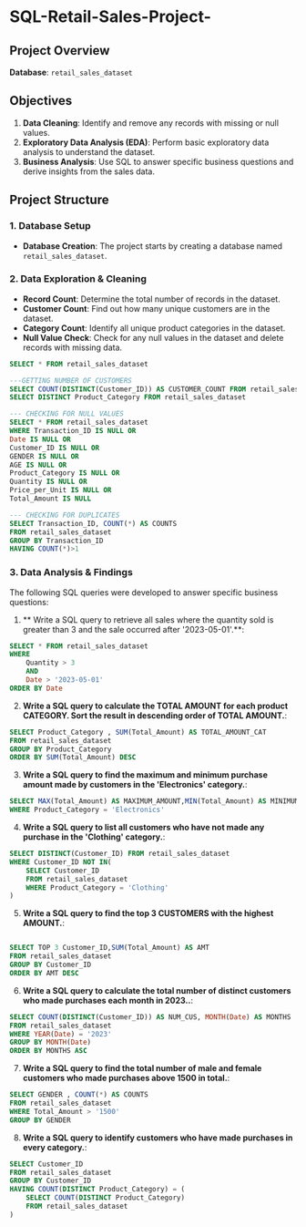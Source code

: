 # SQL-Retail-Sales-Project-


## Project Overview

**Database**: `retail_sales_dataset`


## Objectives

1. **Data Cleaning**: Identify and remove any records with missing or null values.
2. **Exploratory Data Analysis (EDA)**: Perform basic exploratory data analysis to understand the dataset.
3. **Business Analysis**: Use SQL to answer specific business questions and derive insights from the sales data.

## Project Structure

### 1. Database Setup

- **Database Creation**: The project starts by creating a database named `retail_sales_dataset`.


### 2. Data Exploration & Cleaning

- **Record Count**: Determine the total number of records in the dataset.
- **Customer Count**: Find out how many unique customers are in the dataset.
- **Category Count**: Identify all unique product categories in the dataset.
- **Null Value Check**: Check for any null values in the dataset and delete records with missing data.

```sql
SELECT * FROM retail_sales_dataset

---GETTING NUMBER OF CUSTOMERS
SELECT COUNT(DISTINCT(Customer_ID)) AS CUSTOMER_COUNT FROM retail_sales_dataset
SELECT DISTINCT Product_Category FROM retail_sales_dataset

--- CHECKING FOR NULL VALUES
SELECT * FROM retail_sales_dataset
WHERE Transaction_ID IS NULL OR 
Date IS NULL OR 
Customer_ID IS NULL OR 
GENDER IS NULL OR 
AGE IS NULL OR 
Product_Category IS NULL OR 
Quantity IS NULL OR		
Price_per_Unit IS NULL OR 
Total_Amount IS NULL

--- CHECKING FOR DUPLICATES
SELECT Transaction_ID, COUNT(*) AS COUNTS 
FROM retail_sales_dataset
GROUP BY Transaction_ID
HAVING COUNT(*)>1
```

### 3. Data Analysis & Findings

The following SQL queries were developed to answer specific business questions:

1. ** Write a SQL query to retrieve all sales where the quantity sold is greater than 3 and the sale occurred after '2023-05-01'.**:
```sql
SELECT * FROM retail_sales_dataset 
WHERE 
	Quantity > 3 
	AND
	Date > '2023-05-01'
ORDER BY Date
```

2. **Write a SQL query to calculate the TOTAL AMOUNT for each product CATEGORY. Sort the result in descending order of TOTAL AMOUNT.**:
```sql
SELECT Product_Category , SUM(Total_Amount) AS TOTAL_AMOUNT_CAT
FROM retail_sales_dataset
GROUP BY Product_Category
ORDER BY SUM(Total_Amount) DESC
```

3. **Write a SQL query to find the maximum and minimum purchase amount made by customers in the 'Electronics' category.**:
```sql
SELECT MAX(Total_Amount) AS MAXIMUM_AMOUNT,MIN(Total_Amount) AS MINIMUM_AMOUNT FROM retail_sales_dataset
WHERE Product_Category = 'Electronics'
```

4. **Write a SQL query to list all customers who have not made any purchase in the 'Clothing' category.**:
```sql
SELECT DISTINCT(Customer_ID) FROM retail_sales_dataset
WHERE Customer_ID NOT IN(
	SELECT Customer_ID
	FROM retail_sales_dataset
	WHERE Product_Category = 'Clothing'
)

```

5. **Write a SQL query to find the top 3 CUSTOMERS with the highest AMOUNT.**:
```sql

SELECT TOP 3 Customer_ID,SUM(Total_Amount) AS AMT
FROM retail_sales_dataset
GROUP BY Customer_ID
ORDER BY AMT DESC 
```

6. **Write a SQL query to calculate the total number of distinct customers who made purchases each month in 2023..**:
```sql
SELECT COUNT(DISTINCT(Customer_ID)) AS NUM_CUS, MONTH(Date) AS MONTHS
FROM retail_sales_dataset
WHERE YEAR(Date) = '2023'
GROUP BY MONTH(Date)
ORDER BY MONTHS ASC
```

7. **Write a SQL query to find the total number of male and female customers who made purchases above 1500 in total.**:
```sql
SELECT GENDER , COUNT(*) AS COUNTS
FROM retail_sales_dataset
WHERE Total_Amount > '1500'
GROUP BY GENDER
```

8. **Write a SQL query to identify customers who have made purchases in every category.**:
```sql
SELECT Customer_ID
FROM retail_sales_dataset
GROUP BY Customer_ID
HAVING COUNT(DISTINCT Product_Category) = (
    SELECT COUNT(DISTINCT Product_Category)
    FROM retail_sales_dataset
)
```



